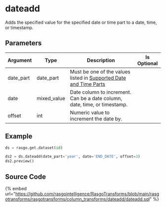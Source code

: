 # dateadd

Adds the specified value for the specified date or time part to a date, time, or timestamp.

## Parameters

| Argument  |    Type     |                                                                                Description                                                                                 | Is Optional |
| --------- | ----------- | -------------------------------------------------------------------------------------------------------------------------------------------------------------------------- | ----------- |
| date_part | date_part   | Must be one of the values listed in [Supported Date and Time Parts](https://docs.snowflake.com/en/sql-reference/functions-date-time.html#label-supported-date-time-parts)  |             |
| date      | mixed_value | Date column to increment. Can be a date column, date, time, or timestamp.                                                                                                  |             |
| offset    | int         | Numeric value to increment the date by.                                                                                                                                    |             |


## Example

```python
ds = rasgo.get.dataset(id)

ds2 = ds.dateadd(date_part='year', date='END_DATE', offset=3)
ds2.preview()
```

## Source Code

{% embed url="https://github.com/rasgointelligence/RasgoTransforms/blob/main/rasgotransforms/rasgotransforms/column_transforms/dateadd/dateadd.sql" %}